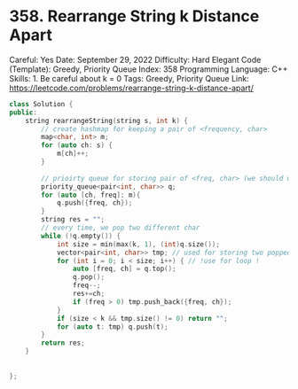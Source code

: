 # 358. Rearrange String k Distance Apart

Careful: Yes
Date: September 29, 2022
Difficulty: Hard
Elegant Code (Template): Greedy, Priority Queue
Index: 358
Programming Language: C++
Skills: 1. Be careful about k = 0
Tags: Greedy, Priority Queue
Link: https://leetcode.com/problems/rearrange-string-k-distance-apart/

```cpp
class Solution {
public:
    string rearrangeString(string s, int k) {
        // create hashmap for keeping a pair of <frequency, char>
        map<char, int> m;
        for (auto ch: s) {
            m[ch]++;
        }
        
        // prioirty queue for storing pair of <freq, char> (we should use the character with highest frequency)
        priority_queue<pair<int, char>> q;
        for (auto [ch, freq]: m){
            q.push({freq, ch});
        }
        string res = "";
        // every time, we pop two different char
        while (!q.empty()) {
            int size = min(max(k, 1), (int)q.size());
            vector<pair<int, char>> tmp; // used for storing two popped pair
            for (int i = 0; i < size; i++) { // !use for loop !
                auto [freq, ch] = q.top();
                q.pop();
                freq--;
                res+=ch;
                if (freq > 0) tmp.push_back({freq, ch});
            }
            if (size < k && tmp.size() != 0) return "";
            for (auto t: tmp) q.push(t);
        }
        return res;
    }
    
    
};
```